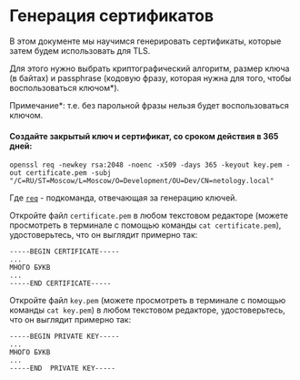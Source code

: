 # Генерация сертификатов

В этом документе мы научимся генерировать сертификаты, которые затем будем использовать для TLS.

Для этого нужно выбрать криптографический алгоритм, размер ключа (в байтах) и passphrase (кодовую фразу, которая нужна для того, чтобы воспользоваться ключом*).

Примечание*: т.е. без парольной фразы нельзя будет воспользоваться ключом. 

#### Создайте закрытый ключ и сертификат, со сроком действия в 365 дней:

```shell script
openssl req -newkey rsa:2048 -noenc -x509 -days 365 -keyout key.pem -out certificate.pem -subj "/C=RU/ST=Moscow/L=Moscow/O=Development/OU=Dev/CN=netology.local"
```

Где [`req`](https://www.openssl.org/docs/manmaster/man1/openssl-req.html) - подкоманда, отвечающая за генерацию ключей.

Откройте файл `certificate.pem` в любом текстовом редакторе (можете просмотреть в терминале с помощью команды `cat certificate.pem`), удостоверьтесь, что он выглядит примерно так:

```text
-----BEGIN CERTIFICATE-----
...
МНОГО БУКВ
...
-----END CERTIFICATE-----
```

Откройте файл `key.pem` (можете просмотреть в терминале с помощью команды `cat key.pem`) в любом текстовом редакторе, удостоверьтесь, что он выглядит примерно так:

```text
-----BEGIN PRIVATE KEY-----
...
МНОГО БУКВ
...
-----END  PRIVATE KEY-----
```
